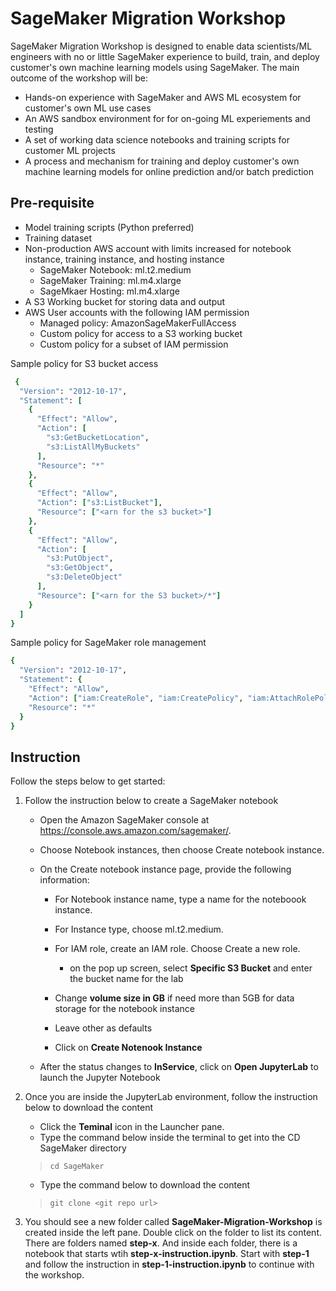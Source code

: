 # SageMaker Migration Workshop

SageMaker Migration Workshop is designed to enable data scientists/ML engineers with no or little SageMaker experience to build, train, and deploy customer's own machine learning models using SageMaker. The main outcome of the workshop will be:
 - Hands-on experience with SageMaker and AWS ML ecosystem for customer's own ML use cases
 - An AWS sandbox environment for for on-going ML experiements and testing
 - A set of working data science notebooks and training scripts for customer ML projects
 - A process and mechanism for training and deploy customer's own machine learning models for online prediction and/or batch prediction
 

## Pre-requisite
 - Model training scripts (Python preferred)
 - Training dataset
 - Non-production AWS account with limits increased for notebook instance, training instance, and hosting instance
     - SageMaker Notebook: ml.t2.medium
     - SageMaker Training: ml.m4.xlarge
     - SageMkaer Hosting: ml.m4.xlarge
 - A S3 Working bucket for storing data and output
 - AWS User accounts with the following IAM permission
     - Managed policy: AmazonSageMakerFullAccess
     - Custom policy for access to a S3 working bucket
     - Custom policy for a subset of IAM permission
 
Sample policy for S3 bucket access
```ruby
 {
  "Version": "2012-10-17",
  "Statement": [
    {
      "Effect": "Allow",
      "Action": [
        "s3:GetBucketLocation",
        "s3:ListAllMyBuckets"
      ],
      "Resource": "*"
    },
    {
      "Effect": "Allow",
      "Action": ["s3:ListBucket"],
      "Resource": ["<arn for the s3 bucket>"]
    },
    {
      "Effect": "Allow",
      "Action": [
        "s3:PutObject",
        "s3:GetObject",
        "s3:DeleteObject"
      ],
      "Resource": ["<arn for the S3 bucket>/*"]
    }
  ]
}
```

Sample policy for SageMaker role management
    
```ruby
{
  "Version": "2012-10-17",
  "Statement": {
    "Effect": "Allow",
    "Action": ["iam:CreateRole", "iam:CreatePolicy", "iam:AttachRolePolicy"],
    "Resource": "*"
  }
}

```

## Instruction

Follow the steps below to get started:

1. Follow the instruction below to create a SageMaker notebook

    - Open the Amazon SageMaker console at https://console.aws.amazon.com/sagemaker/.

    - Choose Notebook instances, then choose Create notebook instance.

    - On the Create notebook instance page, provide the following information:

         - For Notebook instance name, type a name for the noteboook instance.

         - For Instance type, choose ml.t2.medium.

         - For IAM role, create an IAM role.  Choose Create a new role. 
             - on the pop up screen, select **Specific S3 Bucket** and enter the bucket name for the lab
         - Change **volume size in GB** if need more than 5GB for data storage for the notebook instance
         - Leave other as defaults
         - Click on **Create Notenook Instance**
    - After the status changes to **InService**, click on **Open JupyterLab** to launch the Jupyter Notebook
    
             
2. Once you are inside the JupyterLab environment, follow the instruction below to download the content

    - Click the **Teminal** icon in the Launcher pane.
    - Type the command below inside the terminal to get into the CD SageMaker directory
     
    > `cd SageMaker`
    
    - Type the command below to download the content
    
    > `git clone <git repo url>`
    
3. You should see a new folder called **SageMaker-Migration-Workshop** is created inside the left pane. Double click on the folder to list its content. There are folders named **step-x**. And inside each folder, there is a notebook that starts wtih **step-x-instruction.ipynb**. Start with **step-1** and follow the instruction in **step-1-instruction.ipynb** to continue with the workshop. 